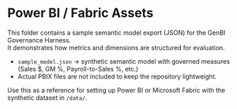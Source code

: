 # Power BI / Fabric Assets

This folder contains a sample semantic model export (JSON) for the GenBI Governance Harness.  
It demonstrates how metrics and dimensions are structured for evaluation.

- `sample_model.json` → synthetic semantic model with governed measures (Sales $, GM %, Payroll-to-Sales %, etc.)
- Actual PBIX files are not included to keep the repository lightweight.

Use this as a reference for setting up Power BI or Microsoft Fabric with the synthetic dataset in `/data/`.
